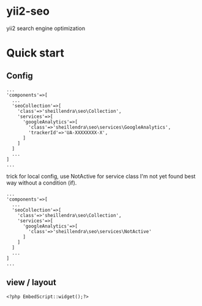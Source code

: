 yii2-seo
========

yii2 search engine optimization

Quick start
===========

Config
------
```
...
'components'=>[
  ...
  'seoCollection'=>[
    'class'=>'sheillendra\seo\Collection',
    'services'=>[
      'googleAnalytics'=>[
        'class'=>'sheillendra\seo\services\GoogleAnalytics',
        'trackerId'=>'UA-XXXXXXXX-X',
      ]
    ]
  ]
  ...
]
...
```

trick for local config, use NotActive for service class
I'm not yet found best way without a condition (if).
```
...
'components'=>[
  ...
  'seoCollection'=>[
    'class'=>'sheillendra\seo\Collection',
    'services'=>[
      'googleAnalytics'=>[
        'class'=>'sheillendra\seo\services\NotActive'
      ]
    ]
  ]
  ...
]
...
```
view / layout
----
```
<?php EmbedScript::widget();?>
```
